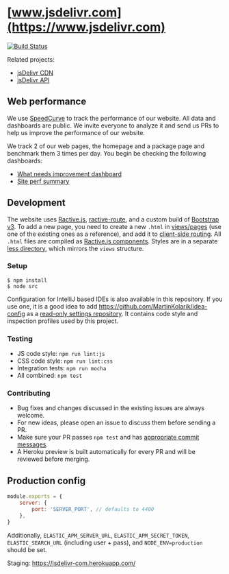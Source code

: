 # [www.jsdelivr.com](https://www.jsdelivr.com)

[![Build Status](https://github.com/jsdelivr/www.jsdelivr.com/workflows/Node%20CI/badge.svg)](https://github.com/jsdelivr/www.jsdelivr.com/actions?query=workflow%3A%22Node+CI%22)

Related projects:
 - [jsDelivr CDN](https://github.com/jsdelivr/jsdelivr)
 - [jsDelivr API](https://github.com/jsdelivr/data.jsdelivr.com)

## Web performance

We use [SpeedCurve](https://www.speedcurve.com/) to track the performance of our website. All data and dashboards are public. 
We invite everyone to analyze it and send us PRs to help us improve the performance of our website.

We track 2 of our web pages, the homepage and a package page and benchmark them 3 times per day. You begin be checking the following dashboards:
- [What needs improvement dashboard](https://app.speedcurve.com/jsdelivr/improve/?cs=md&r=us-west-1&s=731471&share=l70t06wl9d84acvkggm99yopzfdxg3)
- [Site perf summary](https://app.speedcurve.com/jsdelivr/site/?b=chrome&cs=md&d=30&dc=2&de=1&ds=1&r=us-west-1&s=731471&u=3867360)


## Development

The website uses [Ractive.js](https://ractive.js.org/), [ractive-route](https://github.com/MartinKolarik/ractive-route), and a custom build of [Bootstrap v3](https://getbootstrap.com/). To add a new page, you need to create a new `.html` in [views/pages](https://github.com/jsdelivr/www.jsdelivr.com/tree/master/src/views/pages) (use one of the existing ones as a reference), and add it to [client-side routing](https://github.com/jsdelivr/www.jsdelivr.com/blob/master/src/public/js/app.js). All `.html` files are compiled as [Ractive.js components](https://ractive.js.org/api/#component-files). Styles are in a separate [less directory](https://github.com/jsdelivr/www.jsdelivr.com/tree/master/src/public/less), which mirrors the `views` structure.

### Setup

```
$ npm install
$ node src
```

Configuration for IntelliJ based IDEs is also available in this repository. If you use one, it is a good idea to add https://github.com/MartinKolarik/idea-config as a [read-only settings repository](https://www.jetbrains.com/help/idea/sharing-your-ide-settings.html#share-more-settings-through-read-only-repo). It contains code style and inspection profiles used by this project.

### Testing

 - JS code style: `npm run lint:js`
 - CSS code style: `npm run lint:css`
 - Integration tests: `npm run mocha`
 - All combined: `npm test`

### Contributing

 - Bug fixes and changes discussed in the existing issues are always welcome.
 - For new ideas, please open an issue to discuss them before sending a PR.
 - Make sure your PR passes `npm test` and has [appropriate commit messages](https://github.com/jsdelivr/www.jsdelivr.com/commits/master).
 - A Heroku preview is built automatically for every PR and will be reviewed before merging.

## Production config

```js
module.exports = {
    server: {
        port: 'SERVER_PORT', // defaults to 4400
    },
}
```

Additionally, `ELASTIC_APM_SERVER_URL`, `ELASTIC_APM_SECRET_TOKEN`, `ELASTIC_SEARCH_URL` (including user + pass), and `NODE_ENV=production` should be set.

Staging: https://jsdelivr-com.herokuapp.com/
